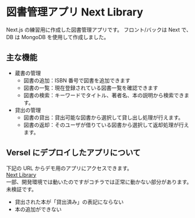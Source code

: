 # 図書管理アプリ Next Library

Next.js の練習用に作成した図書管理アプリです。
フロント/バックは Next で、DB は MongoDB を使用して作成しました。

## 主な機能

- 蔵書の管理
  - 図書の追加：ISBN 番号で図書を追加できます
  - 図書の一覧：現在登録されている図書一覧を確認できます
  - 図書の検索：キーワードでタイトル、著者名、本の説明から検索できます。
- 貸出の管理
  - 図書の貸出：貸出可能な図書から選択して貸し出し処理が行えます。
  - 図書の返却：そのユーザが借りている図書から選択して返却処理が行えます。

## Versel にデプロイしたアプリについて

下記の URL からデモ用のアプリにアクセスできます。  
[Next Library](https://next-library-rouge.vercel.app/)  
一部、開発環境では動いたのですがコチラでは正常に動かない部分があります。未検証です。

- 貸出された本が「貸出済み」の表記にならない
- 本の追加ができない
